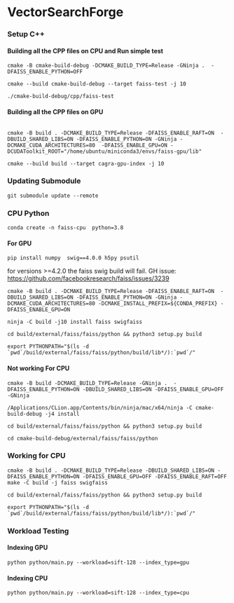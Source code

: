 # VectorSearchForge

### Setup C++
#### Building all the CPP files on CPU and Run simple test
```
cmake -B cmake-build-debug -DCMAKE_BUILD_TYPE=Release -GNinja .  -DFAISS_ENABLE_PYTHON=OFF
```

```
cmake --build cmake-build-debug --target faiss-test -j 10
```

```
./cmake-build-debug/cpp/faiss-test
```

#### Building all the CPP files on GPU
```

cmake -B build . -DCMAKE_BUILD_TYPE=Release -DFAISS_ENABLE_RAFT=ON  -DBUILD_SHARED_LIBS=ON -DFAISS_ENABLE_PYTHON=ON -GNinja -DCMAKE_CUDA_ARCHITECTURES=80  -DFAISS_ENABLE_GPU=ON -DCUDAToolkit_ROOT="/home/ubuntu/miniconda3/envs/faiss-gpu/lib"
```

```
cmake --build build --target cagra-gpu-index -j 10
```

### Updating Submodule
```
git submodule update --remote
```

### CPU Python
```conda create -n faiss-cpu  python=3.8```

#### For GPU
```
pip install numpy  swig==4.0.0 h5py psutil
```
for versions >=4.2.0 the faiss swig build will fail. GH issue: https://github.com/facebookresearch/faiss/issues/3239


```
cmake -B build . -DCMAKE_BUILD_TYPE=Release -DFAISS_ENABLE_RAFT=ON  -DBUILD_SHARED_LIBS=ON -DFAISS_ENABLE_PYTHON=ON -GNinja -DCMAKE_CUDA_ARCHITECTURES=80 -DCMAKE_INSTALL_PREFIX=${CONDA_PREFIX} -DFAISS_ENABLE_GPU=ON
```

```
ninja -C build -j10 install faiss swigfaiss

```

```
cd build/external/faiss/faiss/python && python3 setup.py build

export PYTHONPATH="$(ls -d `pwd`/build/external/faiss/faiss/python/build/lib*/):`pwd`/"
```


#### Not working For CPU
```
cmake -B build -DCMAKE_BUILD_TYPE=Release -GNinja .  -DFAISS_ENABLE_PYTHON=ON -DBUILD_SHARED_LIBS=ON -DFAISS_ENABLE_GPU=OFF -GNinja
```

```
/Applications/CLion.app/Contents/bin/ninja/mac/x64/ninja -C cmake-build-debug -j4 install

```

```
cd build/external/faiss/faiss/python && python3 setup.py build
```

```
cd cmake-build-debug/external/faiss/faiss/python
```

### Working for CPU
```
cmake -B build . -DCMAKE_BUILD_TYPE=Release -DBUILD_SHARED_LIBS=ON -DFAISS_ENABLE_PYTHON=ON -DFAISS_ENABLE_GPU=OFF -DFAISS_ENABLE_RAFT=OFF
make -C build -j faiss swigfaiss

cd build/external/faiss/faiss/python && python3 setup.py build

export PYTHONPATH="$(ls -d `pwd`/build/external/faiss/faiss/python/build/lib*/):`pwd`/"

```

### Workload Testing

#### Indexing GPU
```
python python/main.py --workload=sift-128 --index_type=gpu
```

#### Indexing CPU
```
python python/main.py --workload=sift-128 --index_type=cpu
```